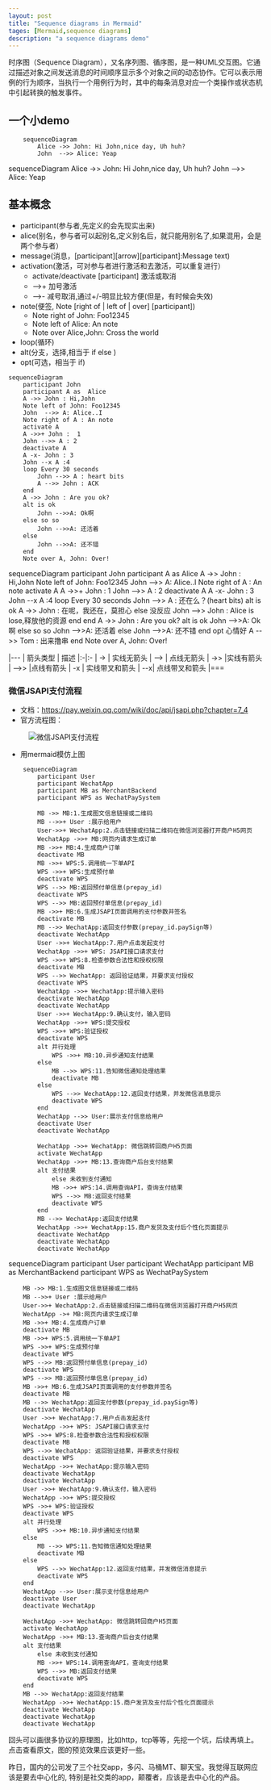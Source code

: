 ```yaml
---
layout: post
title: "Sequence diagrams in Mermaid"
tages: [Mermaid,sequence diagrams]
description: "a sequence diagrams demo"
---
```


时序图（Sequence Diagram），又名序列图、循序图，是一种UML交互图。它通过描述对象之间发送消息的时间顺序显示多个对象之间的动态协作。它可以表示用例的行为顺序，当执行一个用例行为时，其中的每条消息对应一个类操作或状态机中引起转换的触发事件。

## 一个小demo
```mermaid
	sequenceDiagram
		Alice ->> John: Hi John,nice day, Uh huh?
		John  -->> Alice: Yeap
```
<div class="mermaid">
	sequenceDiagram
		Alice ->> John: Hi John,nice day, Uh huh?
		John  -->> Alice: Yeap
</div>


## 基本概念
- participant(参与者,先定义的会先现实出来)
- alice(别名，参与者可以起别名,定义别名后，就只能用别名了,如果混用，会是两个参与者）
- message(消息，[participant][arrow][participant]:Message text)
- activation(激活，可对参与者进行激活和去激活，可以重复进行）
	- activate/deactivate [participant] 激活或取消
	- \-\-\>+  加号激活
	- \-\-\>-  减号取消,通过+/-明显比较方便(但是，有时候会失效)
- note(便签, Note [right of \| left of \| over] [participant])
	- Note right of John: Foo12345
	- Note left of Alice: An note
	- Note over Alice,John: Cross the world
- loop(循环)
- alt(分支，选择,相当于 if else )
- opt(可选，相当于 if)
```
sequenceDiagram
	participant John
	participant A as  Alice
	A ->> John : Hi,John
	Note left of John: Foo12345
	John  -->> A: Alice..I
	Note right of A : An note
	activate A
	A ->>+ John :  1
	John -->> A : 2
	deactivate A
	A -x- John : 3
	John --x A :4 
	loop Every 30 seconds
		John -->> A : heart bits
		A -->> John : ACK
	end
	A ->> John : Are you ok?
	alt is ok
		John -->>A: Ok啊
	else so so 
		John -->>A: 还活着
	else
		John -->>A: 还不错
	end
	Note over A, John: Over!
```
<div class="mermaid">
	sequenceDiagram
		participant John
		participant A as  Alice
		A ->> John : Hi,John
		Note left of John: Foo12345
		John  -->> A: Alice..I
		Note right of A : An note
		activate A
		A ->>+ John :  1
		John -->> A : 2
		deactivate A
		A -x- John : 3
		John --x A :4 
		loop Every 30 seconds
			John -->> A : 还在么？(heart bits)
			alt is ok
				A ->> John : 在呢，我还在，莫担心
			else  没反应
				John -->> John : Alice is lose,释放他的资源
			end
		end
		A ->> John : Are you ok?
		alt is ok
			John -->>A: Ok啊
		else so so 
			John -->>A: 还活着
		else
			John -->>A: 还不错
		end
		opt 心情好
			A -->> Tom : 出来撸串
		end
		Note over A, John: Over!
</div>

|---
| 箭头类型 | 描述
|:-|:-
| -> | 实线无箭头
| \-\-> | 点线无箭头
| \-\>\> |实线有箭头
| \-\-\>\> |点线有箭头
| \-x | 实线带叉和箭头
| \-\-x| 点线带叉和箭头
|===


### 微信JSAPI支付流程

* 文档：https://pay.weixin.qq.com/wiki/doc/api/jsapi.php?chapter=7_4
* 官方流程图：

<figure>
	<img src="/images/wechat_pay_uml.png" alt="微信JSAPI支付流程">
</figure>

* 用mermaid模仿上图
	
```mermaid
	sequenceDiagram
		participant User
		participant WechatApp
		participant MB as MerchantBackend
		participant WPS as WechatPaySystem
		
		MB ->> MB:1.生成图文信息链接或二维码
		MB -->>+ User :展示给用户
		User->>+ WechatApp:2.点击链接或扫描二维码在微信浏览器打开商户H5网页
		WechatApp ->>+ MB:网页内请求生成订单
		MB ->>+ MB:4.生成商户订单
		deactivate MB
		MB ->>+ WPS:5.调用统一下单API
		WPS ->>+ WPS:生成预付单
		deactivate WPS
		WPS -->> MB:返回预付单信息(prepay_id)
		deactivate WPS
		WPS -->> MB:返回预付单信息(prepay_id)
		MB ->>+ MB:6.生成JSAPI页面调用的支付参数并签名	
		deactivate MB
		MB -->> WechatApp:返回支付参数(prepay_id.paySign等)
		deactivate WechatApp
		User ->>+ WechatApp:7.用户点击发起支付
		WechatApp ->>+ WPS: JSAPI接口请求支付
		WPS ->>+ WPS:8.检查参数合法性和授权权限
		deactivate MB
		WPS -->> WechatApp: 返回验证结果，并要求支付授权
		deactivate WPS
		WechatApp ->>+ WechatApp:提示输入密码
		deactivate WechatApp
		deactivate WechatApp
		User ->>+ WechatApp:9.确认支付，输入密码
		WechatApp ->>+ WPS:提交授权
		WPS ->>+ WPS:验证授权
		deactivate WPS
		alt 并行处理
			WPS ->>+ MB:10.异步通知支付结果			
		else
			MB -->> WPS:11.告知微信通知处理结果
			deactivate MB
		else
			WPS -->> WechatApp:12.返回支付结果，并发微信消息提示
			deactivate WPS
		end
		WechatApp -->> User:展示支付信息给用户
		deactivate User
		deactivate WechatApp
		
		WechatApp ->>+ WechatApp: 微信跳转回商户H5页面
		activate WechatApp
		WechatApp ->>+ MB:13.查询商户后台支付结果
		alt 支付结果
			else 未收到支付通知
			MB ->>+ WPS:14.调用查询API，查询支付结果
			WPS -->> MB:返回支付结果
			deactivate WPS
		end
		MB -->> WechatApp:返回支付结果
		WechatApp ->>+ WechatApp:15.商户发货及支付后个性化页面提示
		deactivate WechatApp
		deactivate WechatApp
		deactivate WechatApp

```
<div class="mermaid">
	sequenceDiagram
		participant User
		participant WechatApp
		participant MB as MerchantBackend
		participant WPS as WechatPaySystem
		
		MB ->> MB:1.生成图文信息链接或二维码
		MB -->>+ User :展示给用户
		User->>+ WechatApp:2.点击链接或扫描二维码在微信浏览器打开商户H5网页
		WechatApp ->+ MB:网页内请求生成订单
		MB ->>+ MB:4.生成商户订单
		deactivate MB
		MB ->>+ WPS:5.调用统一下单API
		WPS ->>+ WPS:生成预付单
		deactivate WPS
		WPS -->> MB:返回预付单信息(prepay_id)
		deactivate WPS
		WPS -->> MB:返回预付单信息(prepay_id)
		MB ->>+ MB:6.生成JSAPI页面调用的支付参数并签名	
		deactivate MB
		MB -->> WechatApp:返回支付参数(prepay_id.paySign等)
		deactivate WechatApp
		User ->>+ WechatApp:7.用户点击发起支付
		WechatApp ->>+ WPS: JSAPI接口请求支付
		WPS ->>+ WPS:8.检查参数合法性和授权权限
		deactivate MB
		WPS -->> WechatApp: 返回验证结果，并要求支付授权
		deactivate WPS
		WechatApp ->>+ WechatApp:提示输入密码
		deactivate WechatApp
		deactivate WechatApp
		User ->>+ WechatApp:9.确认支付，输入密码
		WechatApp ->>+ WPS:提交授权
		WPS ->>+ WPS:验证授权
		deactivate WPS
		alt 并行处理
			WPS ->>+ MB:10.异步通知支付结果			
		else
			MB -->> WPS:11.告知微信通知处理结果
			deactivate MB
		else
			WPS -->> WechatApp:12.返回支付结果，并发微信消息提示
			deactivate WPS
		end
		WechatApp -->> User:展示支付信息给用户
		deactivate User
		deactivate WechatApp
		
		WechatApp ->>+ WechatApp: 微信跳转回商户H5页面
		activate WechatApp
		WechatApp ->>+ MB:13.查询商户后台支付结果
		alt 支付结果
			else 未收到支付通知
			MB ->>+ WPS:14.调用查询API，查询支付结果
			WPS -->> MB:返回支付结果
			deactivate WPS
		end
		MB -->> WechatApp:返回支付结果
		WechatApp ->>+ WechatApp:15.商户发货及支付后个性化页面提示
		deactivate WechatApp
		deactivate WechatApp
		deactivate WechatApp
</div>



回头可以画很多协议的原理图，比如http，tcp等等，先挖一个坑，后续再填上。
点击查看原文，图的预览效果应该更好一些。


昨日，国内的公司发了三个社交app，多闪、马桶MT、聊天宝。我觉得互联网应该是要去中心化的, 特别是社交类的app，颠覆者，应该是去中心化的产品。







<script src="{{ site.url }}/assets/js/vendor/mermaid.min.js"></script>
